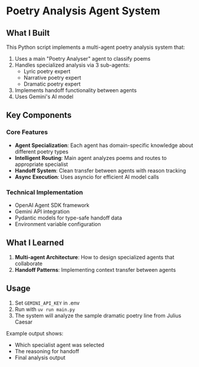 # Poetry Analysis Agent System

## What I Built
This Python script implements a multi-agent poetry analysis system that:
1. Uses a main "Poetry Analyser" agent to classify poems
2. Handles specialized analysis via 3 sub-agents:
   - Lyric poetry expert
   - Narrative poetry expert 
   - Dramatic poetry expert
3. Implements handoff functionality between agents
4. Uses Gemini's AI model 

## Key Components

### Core Features
- **Agent Specialization**: Each agent has domain-specific knowledge about different poetry types
- **Intelligent Routing**: Main agent analyzes poems and routes to appropriate specialist
- **Handoff System**: Clean transfer between agents with reason tracking
- **Async Execution**: Uses asyncio for efficient AI model calls

### Technical Implementation
- OpenAI Agent SDK framework 
- Gemini API integration 
- Pydantic models for type-safe handoff data
- Environment variable configuration

## What I Learned
1. **Multi-agent Architecture**: How to design specialized agents that collaborate
2. **Handoff Patterns**: Implementing context transfer between agents

## Usage
1. Set `GEMINI_API_KEY` in .env
2. Run with `uv run main.py`
3. The system will analyze the sample dramatic poetry line from Julius Caesar

Example output shows:
- Which specialist agent was selected
- The reasoning for handoff
- Final analysis output
